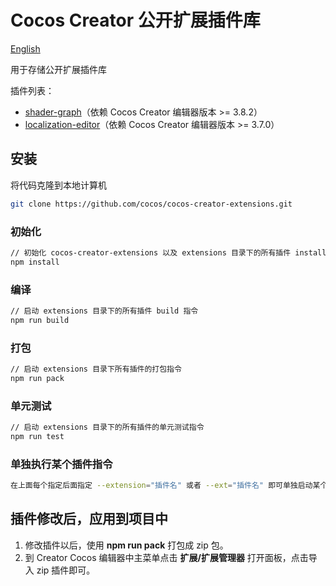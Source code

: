 # Cocos Creator 公开扩展插件库

[English](./README.MD)

用于存储公开扩展插件库

插件列表：

- [shader-graph](extensions/shader-graph/README.zh-CN.md)（依赖 Cocos Creator 编辑器版本 >= 3.8.2）
- [localization-editor](./extensions/localization-editor/README.zh-CN.md)（依赖 Cocos Creator 编辑器版本 >= 3.7.0）

## 安装

将代码克隆到本地计算机

```bash
git clone https://github.com/cocos/cocos-creator-extensions.git
```

### 初始化

```bash
// 初始化 cocos-creator-extensions 以及 extensions 目录下的所有插件 install 指令
npm install
```

### 编译

```bash
// 启动 extensions 目录下的所有插件 build 指令
npm run build
```

### 打包

```bash
// 启动 extensions 目录下所有插件的打包指令
npm run pack
```

### 单元测试

```bash 
// 启动 extensions 目录下的所有插件的单元测试指令
npm run test 
```

### 单独执行某个插件指令

```bash
在上面每个指定后面指定 --extension="插件名" 或者 --ext="插件名" 即可单独启动某个插件的指令
```

## 插件修改后，应用到项目中

1. 修改插件以后，使用 **npm run pack** 打包成 zip 包。 
2. 到 Creator Cocos 编辑器中主菜单点击 **扩展/扩展管理器** 打开面板，点击导入 zip 插件即可。
